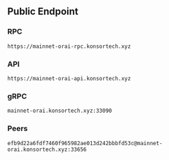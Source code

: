 ## Public Endpoint

### RPC
```
https://mainnet-orai-rpc.konsortech.xyz
```

### API
```
https://mainnet-orai-api.konsortech.xyz
```

### gRPC
```
mainnet-orai.konsortech.xyz:33090
```

### Peers
```
efb9d22a6fdf7460f965982ae013d242bbbfd53c@mainnet-orai.konsortech.xyz:33656
```
